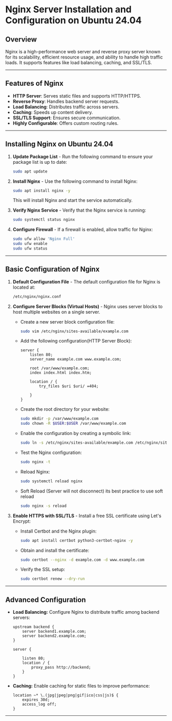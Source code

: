 # Nginx Server Installation and Configuration on Ubuntu 24.04

## Overview
Nginx is a high-performance web server and reverse proxy server known for its scalability, efficient resource usage, and ability to handle high traffic loads. It supports features like load balancing, caching, and SSL/TLS.

---

## Features of Nginx
- **HTTP Server**: Serves static files and supports HTTP/HTTPS.
- **Reverse Proxy**: Handles backend server requests.
- **Load Balancing**: Distributes traffic across servers.
- **Caching**: Speeds up content delivery.
- **SSL/TLS Support**: Ensures secure communication.
- **Highly Configurable**: Offers custom routing rules.

---

## Installing Nginx on Ubuntu 24.04

1. **Update Package List** - Run the following command to ensure your package list is up to date:
   ```bash
   sudo apt update
2. **Install Nginx** - Use the following command to install Nginx:
   ```bash
   sudo apt install nginx -y
   ```
   This will install Nginx and start the service automatically.

3. **Verify Nginx Service** - Verify that the Nginx service is running:
   ```bash
   sudo systemctl status nginx
4. **Configure Firewall** - If a firewall is enabled, allow traffic for Nginx:
   ```bash
   sudo ufw allow 'Nginx Full'
   sudo ufw enable
   sudo ufw status

---

## Basic Configuration of Nginx

1. **Default Configuration File** - 
   The default configuration file for Nginx is located at:
   ```bash
   /etc/nginx/nginx.conf

2. **Configure Server Blocks (Virtual Hosts)** - 
   Nginx uses server blocks to host multiple websites on a single server.
   * Create a new server block configuration file:
     ```bash
     sudo vim /etc/nginx/sites-available/example.com
   * Add the following configuration(HTTP Server Block):
     ```nginx
     server {
         listen 80;
         server_name example.com www.example.com;

         root /var/www/example.com;
         index index.html index.htm;

         location / {
             try_files $uri $uri/ =404;
     
         }
     }
    * Create the root directory for your website:
      ```bash
      sudo mkdir -p /var/www/example.com
      sudo chown -R $USER:$USER /var/www/example.com
    * Enable the configuration by creating a symbolic link:
      ```bash
      sudo ln -s /etc/nginx/sites-available/example.com /etc/nginx/sites-enabled/
    * Test the Nginx configuration:
      ```bash
      sudo nginx -t
    * Reload Nginx:
      ```bash
      sudo systemctl reload nginx
    * Soft Reload (Server will not disconnect) its best practice to use soft reload
      ```bash
      sudo nginx -s reload

3. **Enable HTTPS with SSL/TLS** - 
Install a free SSL certificate using Let's Encrypt:

   * Install Certbot and the Nginx plugin:
     ```bash
     sudo apt install certbot python3-certbot-nginx -y
   * Obtain and install the certificate:
     ```bash
     sudo certbot --nginx -d example.com -d www.example.com
   * Verify the SSL setup:
     ```bash
     sudo certbot renew --dry-run
---
## Advanced Configuration

* **Load Balancing:** Configure Nginx to distribute traffic among backend servers:
  ```nginx
  upstream backend {
      server backend1.example.com;
      server backend2.example.com;
  }
  
  server {
      
      listen 80;
      location / {
          proxy_pass http://backend;
      }
  }
* **Caching:** Enable caching for static files to improve performance:
  ```ngnix
  location ~* \.(jpg|jpeg|png|gif|ico|css|js)$ {
      expires 30d;
      access_log off;
  }

---

